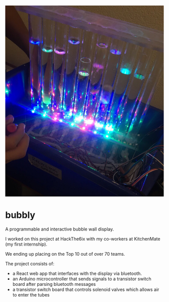 ![Bubble Wall](display.jpg)

# bubbly

A programmable and interactive bubble wall display.

I worked on this project at HackThe6ix with my co-workers at KitchenMate (my first internship).

We ending up placing on the Top 10 out of over 70 teams.

The project consists of:
- a React web app that interfaces with the display via bluetooth.
- an Arduino microcontroller that sends signals to a transistor switch board after parsing bluetooth messages
- a transistor switch board that controls solenoid valves which allows air to enter the tubes
